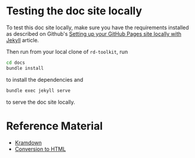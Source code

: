 # Testing the doc site locally

To test this doc site locally,
make sure you have the requirements installed as described
on Github's [Setting up your GitHub Pages site locally with Jekyll](https://help.github.com/articles/setting-up-your-github-pages-site-locally-with-jekyll/#requirements) article.

Then run from your local clone of `rd-toolkit`, run

```bash
cd docs
bundle install
```
 to install the dependencies and
 ```bash
 bundle exec jekyll serve
 ```
 to serve the doc site locally.

# Reference Material

- [Kramdown](https://kramdown.gettalong.org/documentation.html)
- [Conversion to HTML](https://kramdown.gettalong.org/converter/html.html)

